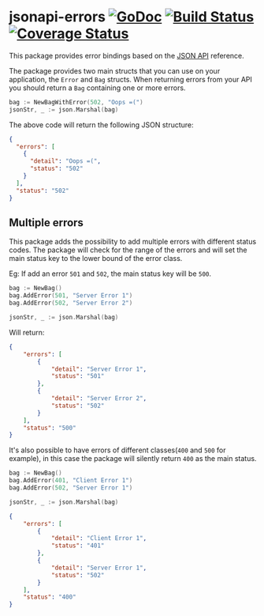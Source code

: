 # jsonapi-errors [![GoDoc](https://godoc.org/github.com/golang/gddo?status.svg)](http://godoc.org/github.com/AmuzaTkts/jsonapi-errors) [![Build Status](https://travis-ci.org/AmuzaTkts/jsonapi-errors.svg?branch=master)](https://travis-ci.org/AmuzaTkts/jsonapi-errors) [![Coverage Status](https://coveralls.io/repos/github/AmuzaTkts/jsonapi-errors/badge.svg?branch=master)](https://coveralls.io/github/AmuzaTkts/jsonapi-errors?branch=master)

This package provides error bindings based on the [JSON API](http://jsonapi.org/format/#errors)
reference.

The package provides two main structs that you can use on your application, the
`Error` and `Bag` structs. When returning errors from your API you should return
a `Bag` containing one or more errors.

```Go
bag := NewBagWithError(502, "Oops =(")
jsonStr, _ := json.Marshal(bag)
```

The above code will return the following JSON structure:

```JSON
{
  "errors": [
    {
      "detail": "Oops =(",
      "status": "502"
    }
  ],
  "status": "502"
}
```

## Multiple errors
This package adds the possibility to add multiple errors with different status
codes. The package will check for the range of the errors and will set the main
status key to the lower bound of the error class.

Eg: If add an error `501` and `502`, the main status key will be `500`.

```Go
bag := NewBag()
bag.AddError(501, "Server Error 1")
bag.AddError(502, "Server Error 2")

jsonStr, _ := json.Marshal(bag)
```

Will return:
```JSON
{
    "errors": [
        {
            "detail": "Server Error 1",
            "status": "501"
        },
        {
            "detail": "Server Error 2",
            "status": "502"
        }
    ],
    "status": "500"
}
```

It's also possible to have errors of different classes(`400` and `500` for example),
in this case the package will silently return `400` as the main status.

```Go
bag := NewBag()
bag.AddError(401, "Client Error 1")
bag.AddError(502, "Server Error 1")

jsonStr, _ := json.Marshal(bag)
```

```JSON
{
    "errors": [
        {
            "detail": "Client Error 1",
            "status": "401"
        },
        {
            "detail": "Server Error 1",
            "status": "502"
        }
    ],
    "status": "400"
}
```
